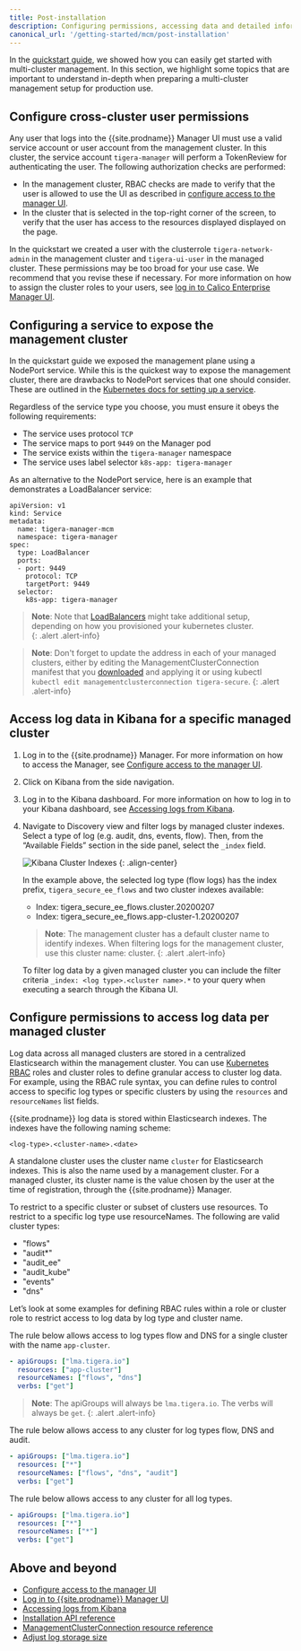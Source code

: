 ```yaml
---
title: Post-installation
description: Configuring permissions, accessing data and detailed information for multi-cluster management.
canonical_url: '/getting-started/mcm/post-installation'
---
```


In the [quickstart guide]({{site.baseurl}}/getting-started/mcm/quickstart), we showed how you can easily get started with
multi-cluster management. In this section, we highlight some topics that are important to understand in-depth when 
preparing a multi-cluster management setup for production use.

## Configure cross-cluster user permissions

Any user that logs into the {{site.prodname}} Manager UI must use a valid service account or user account from the 
management cluster. In this cluster, the service account `tigera-manager` will perform a TokenReview for authenticating 
the user. The following authorization checks are performed:
- In the management cluster, RBAC checks are made to verify that the user is allowed to use the UI as described in [configure access to the manager UI]({{site.baseurl}}/getting-started/cnx/access-the-manager).
- In the cluster that is selected in the top-right corner of the screen, to verify that the user has access to the resources 
displayed displayed on the page.

In the quickstart we created a user with the clusterrole `tigera-network-admin` in the management cluster and 
`tigera-ui-user` in the managed cluster. These permissions may be too broad for your use case. We recommend that you 
revise these if necessary. For more information on how to assign the cluster roles to your users, see [log in to Calico Enterprise Manager UI]({{site.baseurl}}/getting-started/cnx/create-user-login).

## Configuring a service to expose the management cluster

In the quickstart guide we exposed the management plane using a NodePort service. While this is the quickest way to expose
the management cluster, there are drawbacks to NodePort services that one should consider. These are outlined in the 
[Kubernetes docs for setting up a service](https://kubernetes.io/docs/concepts/services-networking/service/#defining-a-service).

Regardless of the service type you choose, you must ensure it obeys the following requirements:

- The service uses protocol `TCP`
- The service maps to port `9449` on the Manager pod
- The service exists within the `tigera-manager` namespace
- The service uses label selector `k8s-app: tigera-manager`

As an alternative to the NodePort service, here is an example that demonstrates a LoadBalancer service:
```shell
apiVersion: v1
kind: Service
metadata:
  name: tigera-manager-mcm
  namespace: tigera-manager
spec:
  type: LoadBalancer
  ports:
  - port: 9449
    protocol: TCP
    targetPort: 9449
  selector:
    k8s-app: tigera-manager
```
> **Note**: Note that [LoadBalancers](https://kubernetes.io/docs/concepts/services-networking/#loadbalancer) might take 
            additional setup, depending on how you provisioned your kubernetes cluster.  
{: .alert .alert-info}

> **Note**: Don't forget to update the address in each of your managed clusters, either by editing the 
            ManagementClusterConnection manifest that you [downloaded]({{site.baseurl}}/getting-started/mcm/quickstart#add-a-managed-cluster-to-the-management-plane) 
            and applying it or using kubectl `kubectl edit managementclusterconnection tigera-secure`.
{: .alert .alert-info}

## Access log data in Kibana for a specific managed cluster

1. Log in to the {{site.prodname}} Manager. For more information on how to access the Manager, see [Configure access to the manager UI]({{site.baseurl}}/getting-started/cnx/access-the-manager).
2. Click on Kibana from the side navigation.
3. Log in to the Kibana dashboard. For more information on how to log in to your Kibana dashboard, see [Accessing logs from Kibana]({{site.baseurl}}/security/logs/elastic/view#accessing-logs-from-kibana).
4. Navigate to Discovery view and filter logs by managed cluster indexes. Select a type of log (e.g. audit, dns, events, flow). Then, from the “Available Fields” section in the side panel, select the `_index` field.

   ![Kibana Cluster Indexes]({{site.baseurl}}/images/mcm/mcm-kibana-cluster-indexes.png)
   {: .align-center}

   In the example above, the selected log type (flow logs) has the index prefix, `tigera_secure_ee_flows` and two cluster indexes available:
   - Index: tigera_secure_ee_flows.cluster.20200207
   - Index: tigera_secure_ee_flows.app-cluster-1.20200207

   > **Note**: The management cluster has a default cluster name to identify indexes. When filtering logs for the management cluster, use this cluster name: cluster.
   {: .alert .alert-info}

   To filter log data by a given managed cluster you can include the filter criteria `_index: <log type>.<cluster name>.*` to your query when executing a search through the Kibana UI.

## Configure permissions to access log data per managed cluster

Log data across all managed clusters are stored in a centralized Elasticsearch within the management cluster. You can use [Kubernetes RBAC](https://kubernetes.io/rbac/) roles and cluster roles to define granular access to cluster log data. For example, using the RBAC rule syntax, you can define rules to control access to specific log types or specific clusters by using the `resources` and `resourceNames` list fields.

{{site.prodname}} log data is stored within Elasticsearch indexes. The indexes have the following naming scheme: 

```shell
<log-type>.<cluster-name>.<date>
```

A standalone cluster uses the cluster name `cluster` for Elasticsearch indexes. This is also the name used by a management cluster. For a managed cluster, its cluster name is the value chosen by the user at the time of registration, through the {{site.prodname}} Manager.

To restrict to a specific cluster or subset of clusters use resources. To restrict to a specific log type use resourceNames.
The following are valid cluster types:

- "flows"
- "audit*"
- "audit_ee"
- "audit_kube"
- "events"
- "dns"

Let’s look at some examples for defining RBAC rules within a role or cluster role to restrict access to log data by log type and cluster name.

The rule below allows access to log types flow and DNS for a single cluster with the name `app-cluster`.

```yaml
- apiGroups: ["lma.tigera.io"]
  resources: ["app-cluster"]
  resourceNames: ["flows", "dns"]
  verbs: ["get"]
```

   > **Note**: The apiGroups will always be `lma.tigera.io`. The verbs will always be `get`.
   {: .alert .alert-info}

The rule below allows access to any cluster for log types flow, DNS and audit.

```yaml
- apiGroups: ["lma.tigera.io"]
  resources: ["*"]
  resourceNames: ["flows", "dns", "audit"]
  verbs: ["get"]
```

The rule below allows access to any cluster for all log types.

```yaml
- apiGroups: ["lma.tigera.io"]
  resources: ["*"]
  resourceNames: ["*"]
  verbs: ["get"]
```

## Above and beyond

- [Configure access to the manager UI]({{site.baseurl}}/getting-started/cnx/access-the-manager)
- [Log in to {{site.prodname}} Manager UI]({{site.baseurl}}/getting-started/cnx/create-user-login)
- [Accessing logs from Kibana]({{site.baseurl}}/security/logs/elastic/view#accessing-logs-from-kibana)
- [Installation API reference]({{site.baseurl}}/reference/installation/api#operator.tigera.io/v1.Installation)
- [ManagementClusterConnection resource reference]({{site.baseurl}}/reference/installation/api#operator.tigera.io/v1.ManagementClusterConnection)
- [Adjust log storage size]({{site.baseurl}}/maintenance/adjust-log-storage-size)
